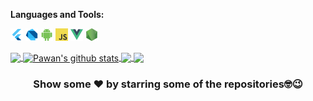 

<!--
**SL-Shehan/SL-Shehan** is a ✨ _special_ ✨ repository because its `README.md` (this file) appears on your GitHub profile.

Here are some ideas to get you started:

- 🔭 I’m currently working on ...
- 🌱 I’m currently learning ...
- 👯 I’m looking to collaborate on ...
- 🤔 I’m looking for help with ...
- 💬 Ask me about ...
- 📫 How to reach me: ...
- 😄 Pronouns: ...
- ⚡ Fun fact: ...
-->
**Languages and Tools:**  

<code><img height="20" src="https://raw.githubusercontent.com/github/explore/80688e429a7d4ef2fca1e82350fe8e3517d3494d/topics/flutter/flutter.png"></code>
<code><img height="20" src="https://raw.githubusercontent.com/github/explore/80688e429a7d4ef2fca1e82350fe8e3517d3494d/topics/dart/dart.png"></code>
<code><img height="20" src="https://raw.githubusercontent.com/github/explore/80688e429a7d4ef2fca1e82350fe8e3517d3494d/topics/android/android.png"></code>
<code><img height="20" src="https://raw.githubusercontent.com/github/explore/80688e429a7d4ef2fca1e82350fe8e3517d3494d/topics/javascript/javascript.png"></code>
<code><img height="20" src="https://raw.githubusercontent.com/github/explore/80688e429a7d4ef2fca1e82350fe8e3517d3494d/topics/vue/vue.png"></code>
<code><img height="20" src="https://raw.githubusercontent.com/github/explore/80688e429a7d4ef2fca1e82350fe8e3517d3494d/topics/nodejs/nodejs.png"></code>    

<a href="https://github.com/shehan-9909">
  <img align="center" src="https://github-readme-stats.vercel.app/api/top-langs/?username=shehan-9909&theme=light&hide_langs_below=1" />
</a>
<a href="https://github.com/shehan-9909">
 <img align="center" src="https://github-readme-stats.vercel.app/api?username=shehan-9909&show_icons=true&theme=light&line_height=27" alt="Pawan's github stats"/>
</a>
<a href="https://github.com/shehan-9909/airdrop">
  <img align="center" src="https://github-readme-stats.vercel.app/api/pin/?username=shehan-9909&repo=airdrop&theme=light" />

</a>
<a href="https://github.com/shehan-9909/Telegram">
 <img align="center" src="https://github-readme-stats.vercel.app/api/pin/?username=shehan-9909&repo=Telegram=light" />
</a>

<div align="center">

### Show some ❤️ by starring some of the repositories🤓😉

</div>

